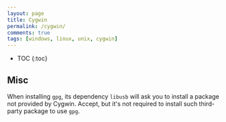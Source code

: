 ```yaml
---
layout: page
title: Cygwin
permalink: /cygwin/
comments: true
tags: [windows, linux, unix, cygwin]
---
```


* TOC
{:toc}

## Misc

When installing `gpg`, its dependency `libusb` will ask you to install a
package not provided by Cygwin. Accept, but it's not required to install such
third-party package to use `gpg`.
